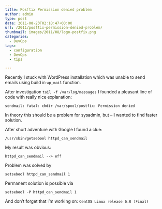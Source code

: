 ```yaml
---
title: Posftix Permission denied problem
author: admin
type: post
date: 2011-08-23T02:18:47+00:00
url: /2011/posftix-permission-denied-problem/
thumbnail: images/2011/08/logo-postfix.png
categories:
  - DevOps
tags:
  - configuration
  - DevOps
  - tips

---
```

Recently I stuck with WordPress installation which was unable to send emails using build in `wp_mail` function.

After investigation `tail -f /var/log/messages` I founded a pleasant line of code with really nice explanation:

`sendmail: fatal: chdir /var/spool/postfix: Permission denied`

In theory this should be a problem for sysadmin, but &#8211; I wanted to find faster solution.

After short adventure with Google I found a clue:

`/usr/sbin/getsebool httpd_can_sendmail`

My result was obvious:

`httpd_can_sendmail --> off`

Problem was solved by

`setsebool httpd_can_sendmail 1`

Permanent solution is possible via

`setsebool -P httpd_can_sendmail 1`

And don&#8217;t forget that I&#8217;m working on: `CentOS Linux release 6.0 (Final)`

